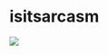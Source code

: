 # isitsarcasm
![](https://user-images.githubusercontent.com/59250093/109484051-fa273c80-7aa5-11eb-906b-029417685057.jpeg)
